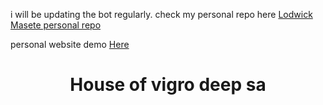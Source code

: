 i will be updating the bot regularly. 
check my personal repo here <a href="https://github.com/Lodwickmasete/Lodwickmasete.github.io">Lodwick Masete personal repo</a>

personal website demo
<a href="masetelodwick.github.io">Here</a>
<br>
<h1><center> House of vigro deep sa</center><h1>
<a href="vigrodeepsa.github.io"></a>

